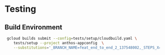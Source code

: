# Testing


## Build Environment

```bash
 gcloud builds submit --config=tests/setup/cloudbuild.yaml \
    tests/setup --project anthos-appconfig  \
    --substitutions='_BRANCH_NAME=feat_end_to_end_2_137548002,_STEPS_X=CRD1,_REF_PATH=*BRANCH-MANUAL*'
```


